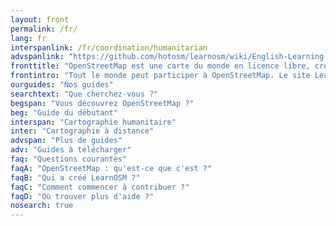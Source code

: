 ```yaml
---
layout: front
permalink: /fr/
lang: fr
interspanlink: /fr/coordination/humanitarian
advspanlink: "https://github.com/hotosm/learnosm/wiki/English-Learning-Guides/"
fronttitle: "OpenStreetMap est une carte du monde en licence libre, créée par une communauté grandissante."
frontintro: "Tout le monde peut participer à OpenStreetMap. Le site LearnOSM met à disposition une série de guides simples et progressifs pour vous accompagner dans votre prise en main d'OpenStreetMap. Vous y apprendrez comment contribuer au projet, comment utiliser la carte et les données. Si vous voulez organiser des ateliers, référez-vous aux ressources pédagogiques du formateur."
ourguides: "Nos guides"
searchtext: "Que cherchez-vous ?"
begspan: "Vous découvrez OpenStreetMap ?"
beg: "Guide du débutant"
interspan: "Cartographie humanitaire"
inter: "Cartographie à distance"
advspan: "Plus de guides"
adv: "Guides à télécharger"
faq: "Questions courantes"
faqA: "OpenStreetMap : qu'est-ce que c'est ?"
faqB: "Qui a créé LearnOSM ?"
faqC: "Comment commencer à contribuer ?"
faqD: "Où trouver plus d'aide ?"
nosearch: true
---
```

